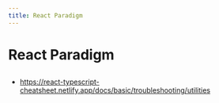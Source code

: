 ```yaml
---
title: React Paradigm
---
```


# React Paradigm

##

- https://react-typescript-cheatsheet.netlify.app/docs/basic/troubleshooting/utilities
